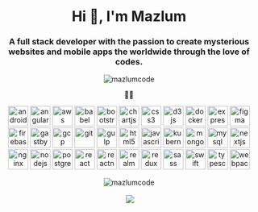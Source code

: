 <h1 align="center">Hi 👋, I'm Mazlum</h1>
<h3 align="center">A full stack developer with the passion to create mysterious websites and mobile apps the worldwide through the love of codes. </h3>

<p align="center"> <img src="https://komarev.com/ghpvc/?username=mazlumcode" alt="mazlumcode" /> </p>

<p align="center"> 👨‍💻 </p>

<p align="center"><img src="https://devicons.github.io/devicon/devicon.git/icons/android/android-original-wordmark.svg" alt="android" width="40" height="40" title="Android"/> <img src="https://devicons.github.io/devicon/devicon.git/icons/angularjs/angularjs-original.svg" alt="angularjs" width="40" height="40" title="Angular"/> <img src="https://devicons.github.io/devicon/devicon.git/icons/amazonwebservices/amazonwebservices-original-wordmark.svg" alt="aws" width="40" height="40" title="AWS"/> <img src="https://www.vectorlogo.zone/logos/babeljs/babeljs-icon.svg" alt="babel" width="40" height="40" title="Babel"/> <img src="https://devicons.github.io/devicon/devicon.git/icons/bootstrap/bootstrap-plain.svg" alt="bootstrap" width="40" height="40" title="Bootstrap"/> <img src="https://www.chartjs.org/media/logo-title.svg" alt="chartjs" width="40" height="40" title="Chart.js"/> <img src="https://devicons.github.io/devicon/devicon.git/icons/css3/css3-original-wordmark.svg" alt="css3" width="40" height="40" title="CSS3"/> <img src="https://devicons.github.io/devicon/devicon.git/icons/d3js/d3js-original.svg" alt="d3js" width="40" height="40" title="D3.js"/> <img src="https://devicons.github.io/devicon/devicon.git/icons/docker/docker-original-wordmark.svg" alt="docker" width="40" height="40" title="Docker"/> <img src="https://devicons.github.io/devicon/devicon.git/icons/express/express-original-wordmark.svg" alt="express" width="40" height="40" title="Express"/> <img src="https://www.vectorlogo.zone/logos/figma/figma-icon.svg" alt="figma" width="40" height="40" title="Figma"/> <img src="https://www.vectorlogo.zone/logos/firebase/firebase-icon.svg" alt="firebase" width="40" height="40" title="Firebase"/> <img src="https://www.vectorlogo.zone/logos/gatsbyjs/gatsbyjs-icon.svg" alt="gastby" width="40" height="40" title="Gatsby"/> <img src="https://www.vectorlogo.zone/logos/google_cloud/google_cloud-icon.svg" alt="gcp" width="40" height="40" title="Google Cloud"/> <img src="https://www.vectorlogo.zone/logos/git-scm/git-scm-icon.svg" alt="git" width="40" height="40" title="Git"/> <img src="https://devicons.github.io/devicon/devicon.git/icons/gulp/gulp-plain.svg" alt="gulp" width="40" height="40" title="Gulp"/> <img src="https://devicons.github.io/devicon/devicon.git/icons/html5/html5-original-wordmark.svg" alt="html5" width="40" height="40" title="HTML5"/> <img src="https://devicons.github.io/devicon/devicon.git/icons/javascript/javascript-original.svg" alt="javascript" width="40" height="40" title="Javascript"/> <img src="https://www.vectorlogo.zone/logos/kubernetes/kubernetes-icon.svg" alt="kubernetes" width="40" height="40" title="Kubernetes"/> <img src="https://devicons.github.io/devicon/devicon.git/icons/mongodb/mongodb-original-wordmark.svg" alt="mongodb" width="40" height="40" title="MongoDB"/> <img src="https://devicons.github.io/devicon/devicon.git/icons/mysql/mysql-original-wordmark.svg" alt="mysql" width="40" height="40" title="MySQL"/> <img src="https://cdn.worldvectorlogo.com/logos/nextjs-3.svg" alt="nextjs" width="40" height="40" title="Next.js"/> <img src="https://devicons.github.io/devicon/devicon.git/icons/nginx/nginx-original.svg" alt="nginx" width="40" height="40" title="Nginx"/> <img src="https://devicons.github.io/devicon/devicon.git/icons/nodejs/nodejs-original-wordmark.svg" alt="nodejs" width="40" height="40" title="Node.js"/> <img src="https://devicons.github.io/devicon/devicon.git/icons/postgresql/postgresql-original-wordmark.svg" alt="postgresql" width="40" height="40" title="PostgreSQL"/> <img src="https://devicons.github.io/devicon/devicon.git/icons/react/react-original-wordmark.svg" alt="react" width="40" height="40" title="React"/> <img src="https://reactnative.dev/img/header_logo.svg" alt="reactnative" width="40" height="40" title="React Native"/> <img src="https://raw.githubusercontent.com/bestofjs/bestofjs-webui/8665e8c267a0215f3159df28b33c365198101df5/public/logos/realm.svg" alt="realm" width="40" height="40" title="Realm"/> <img src="https://devicons.github.io/devicon/devicon.git/icons/redux/redux-original.svg" alt="redux" width="40" height="40" title="Redux"/> <img src="https://devicons.github.io/devicon/devicon.git/icons/sass/sass-original.svg" alt="sass" width="40" height="40" title="SASS"/> <img src="https://devicons.github.io/devicon/devicon.git/icons/swift/swift-original-wordmark.svg" alt="swift" width="40" height="40" title="Swift"/> <img src="https://devicons.github.io/devicon/devicon.git/icons/typescript/typescript-original.svg" alt="typescript" width="40" height="40" title="Typescript"/> <img src="https://devicons.github.io/devicon/devicon.git/icons/webpack/webpack-original.svg" alt="webpack" width="40" height="40" title="Webpack"/></p>

<p align="center"><img align="center" src="https://github-readme-stats.vercel.app/api/top-langs/?username=mazlumcode&layout=compact&hide=html" alt="mazlumcode" /></p>

<p align="center">&nbsp;<img align="center" src="https://github-readme-stats.vercel.app/api?username=mazlumcode&show_icons=true&count_private=true alt="mazlumcode" /></p>

